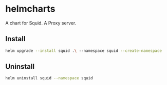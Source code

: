 # helmcharts

A chart for Squid. A Proxy server.

## Install

```bash
helm upgrade --install squid .\ --namespace squid --create-namespace
```

## Uninstall

```bash
helm uninstall squid --namespace squid
```

